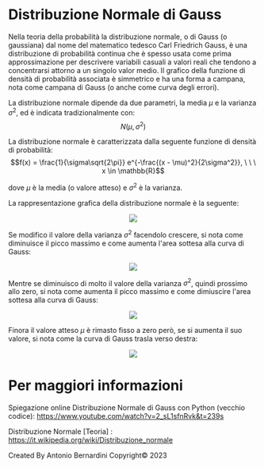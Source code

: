 # Distribuzione Normale di Gauss

Nella teoria della probabilità la distribuzione normale, o di Gauss (o gaussiana) dal nome del matematico tedesco Carl Friedrich Gauss, è una distribuzione di probabilità continua che è spesso usata come prima approssimazione per descrivere variabili casuali a valori reali che tendono a concentrarsi attorno a un singolo valor medio. Il grafico della funzione di densità di probabilità associata è simmetrico e ha una forma a campana, nota come campana di Gauss (o anche come curva degli errori).

La distribuzione normale dipende da due parametri, la media $\mu$ e la varianza $\sigma^2$, ed è indicata tradizionalmente con: $$N(\mu, \sigma^2)$$

La distribuzione normale è caratterizzata dalla seguente funzione di densità di probabilità: $$f(x) = \frac{1}{\sigma\sqrt{2\pi}} e^{-\frac{(x - \mu)^2}{2\sigma^2}}, \ \ \ x \in \mathbb{R}$$

dove $\mu$ è la media (o valore atteso) e $\sigma^2$ è la varianza.

La rappresentazione grafica della distribuzione normale è la seguente:

<p align="center">
	<img src="image/Figure_1.png">  
</p>

Se modifico il valore della varianza $\sigma^2$ facendolo crescere, si nota come diminuisce il picco massimo e come aumenta l'area sottesa alla curva di Gauss:

<p align="center">
	<img src="image/Figure_2.png">
</p>

Mentre se diminuisco di molto il valore della varianza $\sigma^2$, quindi prossimo allo zero, si nota come aumenta il picco massimo e come dimiuscire l'area sottesa alla curva di Gauss:

<p align="center">
	<img src="image/Figure_3.png">  
</p>

Finora il valore atteso $\mu$ è rimasto fisso a zero però, se si aumenta il suo valore, si nota come la curva di Gauss trasla verso destra:

<p align="center">
	<img src="image/Figure_4.png">  
</p>

# Per maggiori informazioni

Spiegazione online Distribuzione Normale di Gauss con Python (vecchio codice): https://www.youtube.com/watch?v=2_sL1sfnRvk&t=239s

Distribuzione Normale [Teoria] : https://it.wikipedia.org/wiki/Distribuzione_normale

Created By Antonio Bernardini Copyright© 2023
